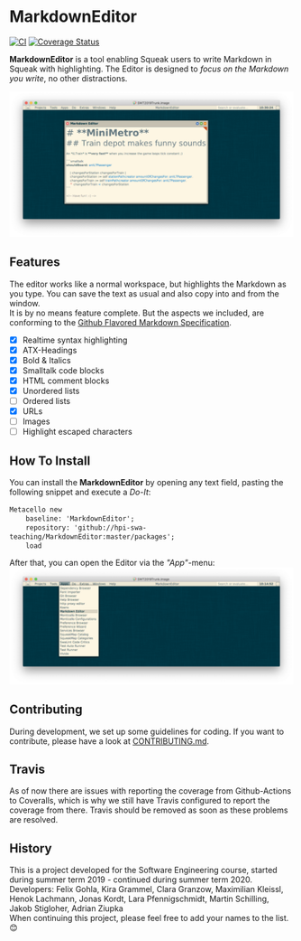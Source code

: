 # MarkdownEditor 

[![CI][github_actions_badge]][github_actions_url]
[![Coverage Status][coveralls_badge]][coveralls_url]

**MarkdownEditor** is a tool enabling Squeak users to write Markdown in Squeak with highlighting. The Editor is designed to *focus on the Markdown you write*, no other distractions.

![Editor Window](screenshots/window.png)

## Features

The editor works like a normal workspace, but highlights the Markdown as you type. You can save the text as usual and also copy into and from the window.  
It is by no means feature complete. But the aspects we included, are conforming to the [Github Flavored Markdown Specification](https://github.github.com/gfm/). 

- [x] Realtime syntax highlighting
- [x] ATX-Headings
- [x] Bold & Italics
- [x] Smalltalk code blocks
- [x] HTML comment blocks
- [x] Unordered lists
- [ ] Ordered lists
- [x] URLs
- [ ] Images
- [ ] Highlight escaped characters

## How To Install
You can install the **MarkdownEditor** by opening any text field, pasting the following snippet and execute a *Do-It*:

```smalltalk
Metacello new
	baseline: 'MarkdownEditor';
	repository: 'github://hpi-swa-teaching/MarkdownEditor:master/packages';
	load
```

After that, you can open the Editor via the *"App"*-menu:  
![Opening Markdown Editor](screenshots/how-to-open.png)

## Contributing
During development, we set up some guidelines for coding. If you want to contribute, please have a look at [CONTRIBUTING.md](CONTRIBUTING.md).

## Travis
As of now there are issues with reporting the coverage from Github-Actions to Coveralls, which is why we still have 
Travis configured to report the coverage from there. Travis should be removed as soon as these problems are resolved. 

## History
This is a project developed for the Software Engineering course, started during summer term 2019 - continued during
summer term 2020.  
Developers: Felix Gohla, Kira Grammel, Clara Granzow, Maximilian Kleissl, Henok Lachmann, Jonas Kordt, Lara Pfennigschmidt, Martin Schilling, Jakob Stigloher, Adrian Ziupka  
When continuing this project, please feel free to add your names to the list. 😊

<!-- References -->
[coveralls_badge]: https://coveralls.io/repos/github/hpi-swa-teaching/MarkdownEditor/badge.svg?branch=master
[coveralls_url]: https://coveralls.io/github/hpi-swa-teaching/MarkdownEditor
[github_actions_badge]: https://github.com/hpi-swa-teaching/MarkdownEditor/workflows/CI/badge.svg?branch=master
[github_actions_url]: https://github.com/hpi-swa-teaching/MarkdownEditor/actions
